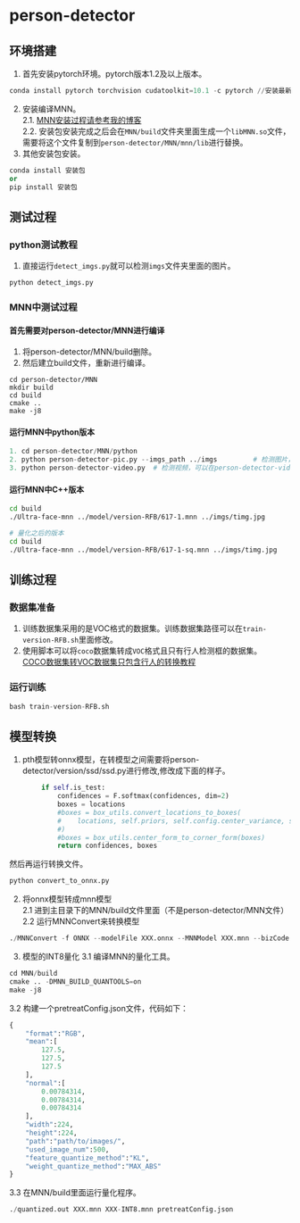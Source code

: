 # person-detector    
## 环境搭建    
1. 首先安装pytorch环境。pytorch版本1.2及以上版本。 
```python
conda install pytorch torchvision cudatoolkit=10.1 -c pytorch //安装最新pytorch1.5 
```
2. 安装编译MNN。    
2.1. [MNN安装过程请参考我的博客](https://blog.csdn.net/donkey_1993/article/details/106378976)    
2.2. 安装包安装完成之后会在`MNN/build`文件夹里面生成一个`libMNN.so`文件，需要将这个文件复制到`person-detector/MNN/mnn/lib`进行替换。
3. 其他安装包安装。
```python
conda install 安装包
or
pip install 安装包
```
## 测试过程
### python测试教程
1. 直接运行`detect_imgs.py`就可以检测`imgs`文件夹里面的图片。    
```python
python detect_imgs.py
```
### MNN中测试过程
#### 首先需要对person-detector/MNN进行编译    
1. 将person-detector/MNN/build删除。
2. 然后建立build文件，重新进行编译。
```person
cd person-detector/MNN
mkdir build
cd build
cmake ..
make -j8
```
#### 运行MNN中python版本  
```python
1. cd person-detector/MNN/python
2. python person-detector-pic.py --imgs_path ../imgs         # 检测图片，可以在person-detector-pic.py里面修改图片测试路径。
3. python person-detector-video.py  # 检测视频，可以在person-detector-video.py里面修改视频测试路径。
```
#### 运行MNN中C++版本
```bash
cd build
./Ultra-face-mnn ../model/version-RFB/617-1.mnn ../imgs/timg.jpg
```
```bash
# 量化之后的版本
cd build
./Ultra-face-mnn ../model/version-RFB/617-1-sq.mnn ../imgs/timg.jpg
```
## 训练过程    
### 数据集准备    
1. 训练数据集采用的是VOC格式的数据集。训练数据集路径可以在`train-version-RFB.sh`里面修改。    
2. 使用脚本可以将`coco`数据集转成`VOC`格式且只有行人检测框的数据集。    
[COCO数据集转VOC数据集只包含行人的转换教程](https://blog.csdn.net/donkey_1993/article/details/106279988)
### 运行训练
```python
bash train-version-RFB.sh
```
## 模型转换  
1. pth模型转onnx模型，在转模型之间需要将person-detector/version/ssd/ssd.py进行修改,修改成下面的样子。    
```python
        if self.is_test:
            confidences = F.softmax(confidences, dim=2)
            boxes = locations
            #boxes = box_utils.convert_locations_to_boxes(
            #    locations, self.priors, self.config.center_variance, self.config.size_variance
            #)
            #boxes = box_utils.center_form_to_corner_form(boxes)
            return confidences, boxes
```
然后再运行转换文件。
```python
python convert_to_onnx.py
```
2. 将onnx模型转成mnn模型    
2.1 进到主目录下的MNN/build文件里面（不是person-detector/MNN文件）    
2.2 运行MNNConvert来转换模型
```python
./MNNConvert -f ONNX --modelFile XXX.onnx --MNNModel XXX.mnn --bizCode biz
```
3. 模型的INT8量化
3.1 编译MNN的量化工具。
```python
cd MNN/build
cmake .. -DMNN_BUILD_QUANTOOLS=on
make -j8
```
3.2 构建一个pretreatConfig.json文件，代码如下：
```python
{
    "format":"RGB",
    "mean":[
        127.5,
        127.5,
        127.5
    ],
    "normal":[
        0.00784314,
        0.00784314,
        0.00784314
    ],
    "width":224,
    "height":224,
    "path":"path/to/images/",
    "used_image_num":500,
    "feature_quantize_method":"KL",
    "weight_quantize_method":"MAX_ABS"
}
```
3.3 在MNN/build里面运行量化程序。    
```python
./quantized.out XXX.mnn XXX-INT8.mnn pretreatConfig.json
```
